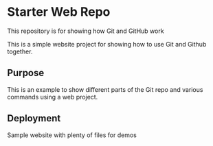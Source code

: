 # Starter Web Repo

This repository is for showing how Git and GitHub work

This is a simple website project for showing how to use Git and Github together.

## Purpose
This is an example to show different parts of the Git repo and various commands using a web project.

## Deployment

Sample website with plenty of files for demos